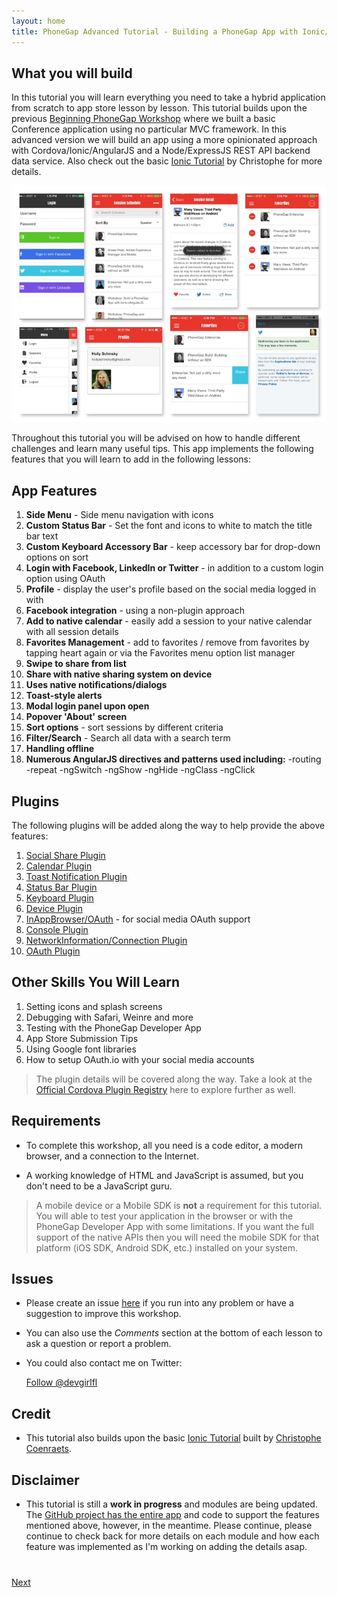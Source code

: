 ```yaml
---
layout: home
title: PhoneGap Advanced Tutorial - Building a PhoneGap App with Ionic/AngularJS+NodeJS+ExpressJS
---
```


## What you will build
In this tutorial you will learn everything you need to take a hybrid application from scratch to app store lesson by lesson.
This tutorial builds upon the previous [Beginning PhoneGap Workshop](hollyschinsky.github.io/phonegap-workshop/) where we built a basic 
Conference application using no particular MVC framework. In this advanced version we will build an app using a more opinionated approach 
with Cordova/Ionic/AngularJS and a Node/ExpressJS REST API backend data service. Also check out the basic [Ionic Tutorial](ccoenraets.github.io/ionic-tutorial)
by Christophe for more details. 

![](images/app/app-overview.jpg)

Throughout this tutorial you will be advised on how to handle different challenges and learn many useful tips. This app implements the 
following features that you will learn to add in the following lessons: 

## App Features 
1. **Side Menu** - Side menu navigation with icons
2. **Custom Status Bar** - Set the font and icons to white to match the title bar text
3. **Custom Keyboard Accessory Bar** - keep accessory bar for drop-down options on sort
4. **Login with Facebook, LinkedIn or Twitter** - in addition to a custom login option using OAuth
5. **Profile** - display the user's profile based on the social media logged in with
6. **Facebook integration** - using a non-plugin approach
7. **Add to native calendar** - easily add a session to your native calendar with all session details
8. **Favorites Management** - add to favorites / remove from favorites by tapping heart again or via the Favorites menu option list manager
9. **Swipe to share from list**
10. **Share with native sharing system on device**
11. **Uses native notifications/dialogs**
12. **Toast-style alerts**
13. **Modal login panel upon open**
14. **Popover 'About' screen**
15. **Sort options** - sort sessions by different criteria
16. **Filter/Search** - Search all data with a search term
17. **Handling offline**
17. **Numerous AngularJS directives and patterns used including:**
    -routing
    -repeat
    -ngSwitch
    -ngShow
    -ngHide
    -ngClass
    -ngClick    
 
## Plugins
The following plugins will be added along the way to help provide the above features:

1. [Social Share Plugin](https://github.com/EddyVerbruggen/SocialSharing-PhoneGap-Plugin/) 
2. [Calendar Plugin](https://github.com/EddyVerbruggen/Calendar-PhoneGap-Plugin.git)
3. [Toast Notification Plugin](https://github.com/EddyVerbruggen/Toast-PhoneGap-Plugin)
4. [Status Bar Plugin](https://github.com/apache/cordova-plugin-statusbar)
5. [Keyboard Plugin](https://github.com/driftyco/ionic-plugins-keyboard)
6. [Device Plugin](https://github.com/apache/cordova-plugin-device)
7. [InAppBrowser/OAuth](https://github.com/oauth-io/oauth-phonegap) - for social media OAuth support 
8. [Console Plugin](https://github.com/apache/cordova-plugin-console)
9. [NetworkInformation/Connection Plugin](https://github.com/apache/cordova-plugin-network-information)
10. [OAuth Plugin](https://github.com/oauth-io/oauth-phonegap)

## Other Skills You Will Learn
1. Setting icons and splash screens
2. Debugging with Safari, Weinre and more
3. Testing with the PhoneGap Developer App
4. App Store Submission Tips
5. Using Google font libraries
6. How to setup OAuth.io with your social media accounts

>The plugin details will be covered along the way. Take a look at the [Official Cordova Plugin Registry](http://plugins.cordova.io) here to explore further as well. 

## Requirements

- To complete this workshop, all you need is a code editor, a modern browser, and a connection to the Internet.

- A working knowledge of HTML and JavaScript is assumed, but you don't need to be a JavaScript guru.

>A mobile device or a Mobile SDK is **not** a requirement for this tutorial. You will able to test your application in the browser or with the PhoneGap Developer App with some limitations. If you want the full support of the native APIs then you will need the mobile SDK for that platform (iOS SDK, Android SDK, etc.) installed on your system. 


## Issues

- Please create an issue [here](https://github.com/hollyschinsky/ConferenceTracker/issues) if you run
into any problem or have a suggestion to improve this workshop.

- You can also use the *Comments* section at the bottom of each lesson to ask a question or report a problem.

- You could also contact me on Twitter:

    <a href="https://twitter.com/devgirlfl" class="twitter-follow-button" data-show-count="true" 
    data-size="large" data-lang="en">Follow 
    @devgirlfl</a>
    <script>!function(d,s,id){var js,fjs=d.getElementsByTagName(s)[0];if(!d.getElementById(id)){js=d.createElement(s);js.id=id;js.src="//platform.twitter.com/widgets.js";fjs.parentNode.insertBefore(js,fjs);}}(document,"script","twitter-wjs");</script>

## Credit

- This tutorial also builds upon the basic [Ionic Tutorial](ccoenraets.github.io/ionic-tutorial) built by [Christophe Coenraets](http://coenraets.org). 

## Disclaimer 
- This tutorial is still a **work in progress** and modules are being updated. The [GitHub project has the entire app](https://github.com/hollyschinsky/ConferenceTracker) and code to support the features mentioned above, however, in the meantime. 
Please continue, please continue to check back for more details on each module and how each feature was implemented as I'm working on adding the details asap.   

<div class="row" style="margin-top:40px;">
<div class="col-sm-12">
<a href="install-ionic.html" class="btn btn-default pull-right">Next <i class="glyphicon
glyphicon-chevron-right"></i></a>
</div>
</div>

